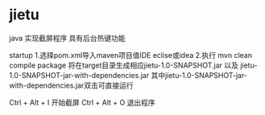 # jietu
java 实现截屏程序 具有后台热键功能

startup
1.选择pom.xml导入maven项目值IDE  eclise或idea
2.执行  mvn clean compile package  将在target目录生成相应jietu-1.0-SNAPSHOT.jar 以及 jietu-1.0-SNAPSHOT-jar-with-dependencies.jar
其中jietu-1.0-SNAPSHOT-jar-with-dependencies.jar双击可直接运行


Ctrl + Alt + I 开始截屏
Ctrl + Alt + O 退出程序
